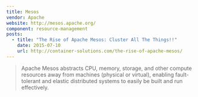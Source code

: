 ```yaml
---
title: Mesos
vendor: Apache
website: http://mesos.apache.org/
component: resource-management
posts:
  - title: "The Rise of Apache Mesos: Cluster All The Things!!"
    date: 2015-07-10
    url: http://container-solutions.com/the-rise-of-apache-mesos/
---
```

> Apache Mesos abstracts CPU, memory, storage, and other compute resources away from machines (physical or virtual), enabling fault-tolerant and elastic distributed systems to easily be built and run effectively.
